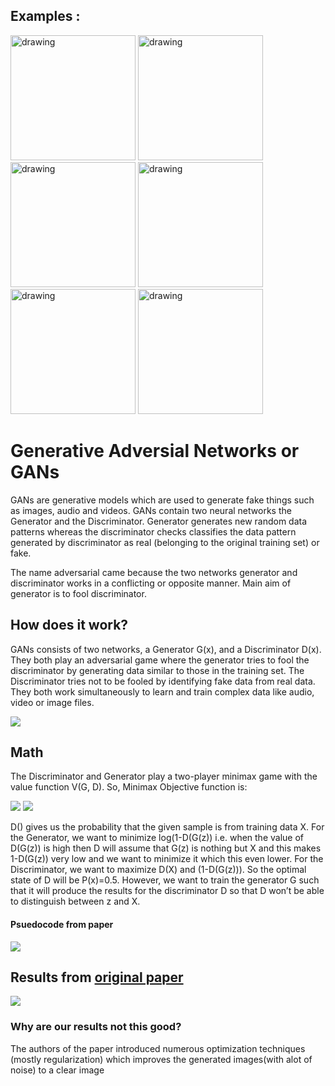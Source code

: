 ## Examples : 
<img src="https://i.imgur.com/DY8crMy.png" alt="drawing" width="200"/>
<img src="https://i.imgur.com/dqMMkCU.png" alt="drawing" width="200"/>
<img src="https://i.imgur.com/XTQOziN.png" alt="drawing" width="200"/>

<img src="https://i.imgur.com/ypDQZgK.png" alt="drawing" width="200"/>


<img src="https://i.imgur.com/GegWSps.png" alt="drawing" width="200"/>

<img src="https://i.imgur.com/3AIbNb8.png" alt="drawing" width="200"/>


# Generative Adversial Networks or GANs

GANs are generative models which are used to generate fake things such as images, audio and videos. GANs contain two neural networks the Generator and the Discriminator. Generator generates new random data patterns whereas the discriminator checks classifies the data pattern generated by discriminator as real (belonging to the original training set) or fake.

The name adversarial came because the two networks generator and discriminator works in a conflicting or opposite manner. Main aim of generator is to fool discriminator.

## How does it work?
GANs consists of two networks, a Generator G(x), and a Discriminator D(x). They both play an adversarial game where the generator tries to fool the discriminator by generating data similar to those in the training set. The Discriminator tries not to be fooled by identifying fake data from real data. They both work simultaneously to learn and train complex data like audio, video or image files.

![](https://i.imgur.com/w7sf9fe.png)

## Math
The Discriminator and Generator play a two-player minimax game with the value function V(G, D). So, Minimax Objective function is:

![](https://i.imgur.com/NJxl1zB.png)
![](https://i.imgur.com/8KvLN2e.png)

D() gives us the probability that the given sample is from training data X. For the Generator, we want to minimize log(1-D(G(z)) i.e. when the value of D(G(z)) is high then D will assume that G(z) is nothing but X and this makes 1-D(G(z)) very low and we want to minimize it which this even lower. For the Discriminator, we want to maximize D(X) and (1-D(G(z))). So the optimal state of D will be P(x)=0.5. However, we want to train the generator G such that it will produce the results for the discriminator D so that D won’t be able to distinguish between z and X.

#### Psuedocode from paper
![](https://i.imgur.com/eEM1nYx.png)

## Results from [original paper](https://arxiv.org/abs/1812.04948)

![](https://i.imgur.com/qdeajkD.png)

### Why are our results not this good?

The authors of the paper  introduced numerous optimization
techniques (mostly regularization) which improves the generated images(with alot of noise) to a clear image
